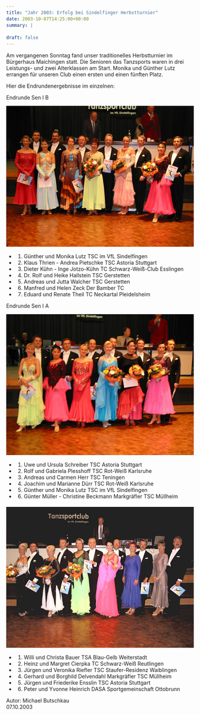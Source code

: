 ```yaml
---
title: "Jahr 2003: Erfolg bei Sindelfinger Herbstturnier"
date: 2003-10-07T14:25:00+00:00
summary: |
    
draft: false
---
```


Am vergangenen Sonntag fand unser traditionelles Herbstturnier im Bürgerhaus Maichingen statt. Die Senioren das Tanzsports waren in drei Leistungs- und zwei Alterklassen am Start. Monika und Günther Lutz errangen für unseren Club einen ersten und einen fünften Platz.

Hier die Endrundenergebnisse im einzelnen:

 Endrunde Sen I B

![bild](031007_1.jpg)

- 1. Günther und Monika Lutz TSC im VfL Sindelfingen
- 2. Klaus Thrien - Andrea Pietschke TSC Astoria Stuttgart
- 3. Dieter Kühn - Inge Jotzo-Kühn TC Schwarz-Weiß-Club Esslingen
- 4. Dr. Rolf und Heike Hallstein TSC Gerstetten
- 5. Andreas und Jutta Walcher TSC Gerstetten
- 6. Manfred und Helen Zeck Der Bamber TC
- 7. Eduard und Renate Theil TC Neckartal Pleidelsheim


 Endrunde Sen I A

![bild](031007_2.jpg)

- 1. Uwe und Ursula Schreiber TSC Astoria Stuttgart
- 2. Rolf und Gabriela Plesshoff TSC Rot-Weiß Karlsruhe
- 3. Andreas und Carmen Herr TSC Teningen
- 4. Joachim und Marianne Dürr TSC Rot-Weiß Karlsruhe
- 5. Günther und Monika Lutz TSC im VfL Sindelfingen
- 6. Günter Müller - Christine Beckmann Markgräfler TSC Müllheim


#### 

![bild](031007_3.jpg)

- 1. Willi und Christa Bauer TSA Blau-Gelb Weiterstadt
- 2. Heinz und Margret Cierpka TC Schwarz-Weiß Reutlingen
- 3. Jürgen und Veronika Riefler TSC Staufer-Residenz Waiblingen
- 4. Gerhard und Borghild Delvendahl Markgräfler TSC Müllheim
- 5. Jürgen und Friederike Ensslin TSC Astoria Stuttgart
- 6. Peter und Yvonne Heinrich DASA Sportgemeinschaft Ottobrunn


Autor: Michael Butschkau  
 07.10.2003


